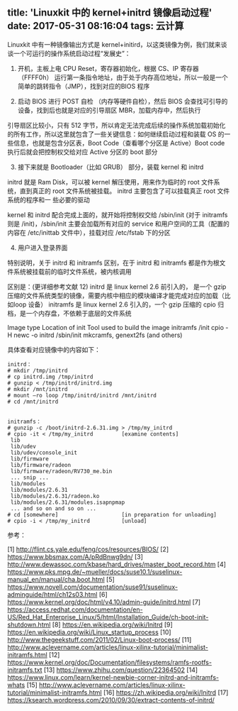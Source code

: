 title: 'Linuxkit 中的 kernel+initrd 镜像启动过程'
date: 2017-05-31 08:16:04
tags: 云计算
---

Linuxkit 中有一种镜像输出方式是 kernel+initird，以这类镜像为例，我们就来谈谈一个可运行的操作系统启动过程“发展史”：

1. 开机，主板上电 CPU Reset，寄存器初始化，根据 CS、IP 寄存器（FFFF0h） 运行第一条指令地址，由于处于内存高位地址，所以一般是一个简单的跳转指令（JMP），找到对应的BIOS 程序

2. 启动 BIOS 进行 POST 自检 （内存等硬件自检），然后 BIOS 会查找可引导的设备，找到后也就是对应的引导扇区 MBR，加载内存中，然后执行

引导扇区比较小，只有 512 字节，所以肯定无法完成后续的操作系统加载初始化的所有工作，所以这里就包含了一些关键信息：如何继续启动过程和装载 OS 的一些信息，也就是包含分区表，Boot Code（查看哪个分区是 Active）Boot code 执行后就会把控制权交给对应 Active 分区的 boot 部分

3. 接下来就是 Bootloader（比如 GRUB） 部分，装载 kernel 和 initrd

initrd 就是 Ram Disk，可以被 kernel 解压使用，用来作为临时的 root 文件系统，直到真正的 root 文件系统被挂载。
initrd 主要包含了可以挂载真正 root 文件系统的程序和一 些必要的驱动

kernel 和 initrd 配合完成上面的，就开始将控制权交给 /sbin/init (对于 initramfs 则是 /init)，/sbin/init 主要会加载所有对应的 service 和用户空间的工具（配置的内容在 /etc/inittab 文件中），挂载对应 /etc/fstab 下的分区

4. 用户进入登录界面


特别说明，关于 initrd 和 initramfs 区别，在于
initrd 和 initramfs 都是作为根文件系统被挂载前的临时文件系统，被内核调用

区别是：(更详细参考文献 12)
initrd 是 linux kernel 2.6 前引入的， 是一个 gzip 压缩的文件系统类型的镜像，需要内核中相应的模块编译才能完成对应的加载（比如loop 设备） 
initramfs 是 linux kernel 2.6 引入的，一个 gzip 压缩的 cpio 归档，是一个内存盘，不依赖于底层的文件系统

Image type	Location of init	Tool used to build the image
initramfs	/init	cpio -H newc -o
initrd	/sbin/init	mkcramfs, genext2fs (and others)

具体查看对应镜像中的内容如下：

```
initrd： 
# mkdir /tmp/initrd
# cp initrd.img /tmp/initrd
# gunzip < /tmp/initrd/initrd.img
# mkdir /mnt/initrd
# mount –ro loop /tmp/initrd/initrd /mnt/initrd
# cd /mnt/initrd


initramfs：
# gunzip -c /boot/initrd-2.6.31.img > /tmp/my_initrd
# cpio -it < /tmp/my_initrd         [examine contents]
 lib
 lib/udev
 lib/udev/console_init
 lib/firmware
 lib/firmware/radeon
 lib/firmware/radeon/RV730_me.bin
 ... snip ...
 lib/modules
 lib/modules/2.6.31
 lib/modules/2.6.31/radeon.ko
 lib/modules/2.6.31/modules.isapnpmap
 ... and so on and so on ...
# cd [somewhere]                    [in preparation for unloading]
# cpio -i < /tmp/my_initrd          [unload]
```

参考：

[1] http://flint.cs.yale.edu/feng/cos/resources/BIOS/
[2] https://www.bbsmax.com/A/pRdBnwg9dn/
[3] http://www.dewassoc.com/kbase/hard_drives/master_boot_record.htm
[4] https://www.pks.mpg.de/~mueller/docs/suse10.1/suselinux-manual_en/manual/cha.boot.html
[5] https://www.novell.com/documentation/suse91/suselinux-adminguide/html/ch12s03.html
[6] https://www.kernel.org/doc/html/v4.10/admin-guide/initrd.html
[7] https://access.redhat.com/documentation/en-US/Red_Hat_Enterprise_Linux/5/html/Installation_Guide/ch-boot-init-shutdown.html
[8] https://en.wikipedia.org/wiki/Initrd
[9] https://en.wikipedia.org/wiki/Linux_startup_process
[10] http://www.thegeekstuff.com/2011/02/Linux-boot-process/
[11] http://www.aclevername.com/articles/linux-xilinx-tutorial/minimalist-initramfs.html
[12] https://www.kernel.org/doc/Documentation/filesystems/ramfs-rootfs-initramfs.txt
[13] https://www.zhihu.com/question/22364502
[14] https://www.linux.com/learn/kernel-newbie-corner-initrd-and-initramfs-whats
[15] http://www.aclevername.com/articles/linux-xilinx-tutorial/minimalist-initramfs.html
[16] https://zh.wikipedia.org/wiki/Initrd
[17] https://ksearch.wordpress.com/2010/09/30/extract-contents-of-initrd/
